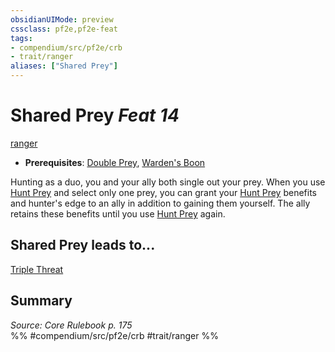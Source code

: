 ```yaml
---
obsidianUIMode: preview
cssclass: pf2e,pf2e-feat
tags:
- compendium/src/pf2e/crb
- trait/ranger
aliases: ["Shared Prey"]
---
```

# Shared Prey  *Feat 14*  
[ranger](rules/traits/ranger.md)  

- **Prerequisites**: [Double Prey](compendium/feats/double-prey.md), [Warden's Boon](compendium/feats/wardens-boon.md)

Hunting as a duo, you and your ally both single out your prey. When you use [Hunt Prey](rules/actions/hunt-prey.md) and select only one prey, you can grant your [Hunt Prey](rules/actions/hunt-prey.md) benefits and hunter's edge to an ally in addition to gaining them yourself. The ally retains these benefits until you use [Hunt Prey](rules/actions/hunt-prey.md) again.

## Shared Prey leads to...

[Triple Threat](compendium/feats/triple-threat.md)

## Summary

*Source: Core Rulebook p. 175*  
%% #compendium/src/pf2e/crb #trait/ranger %%